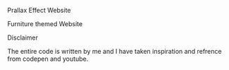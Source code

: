 Prallax Effect Website

Furniture themed Website

Disclaimer

The entire code is written by me and I have taken inspiration and refrence from codepen and youtube.
